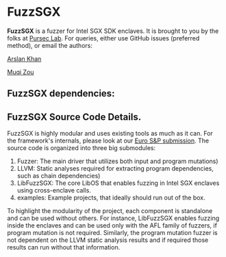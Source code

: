 # FuzzSGX
**FuzzSGX** is a fuzzer for Intel SGX SDK enclaves. It is brought to you by the folks at [Pursec Lab](https://pursec.cs.purdue.edu/). For queries, either use GitHub issues (preferred method), or email the authors: 

[Arslan Khan](mailto:khan253@purdue.edu?subject=[GitHub]%20Source%20Han%20Sans)

[Muqi Zou](mailto:zou116@purdue.edu?subject=[GitHub]%20Source%20Han%20Sans)


## FuzzSGX dependencies:

## FuzzSGX Source Code Details.
FuzzSGX is highly modular and uses existing tools as much as it can. For the framework's internals, please look at our [Euro S&P submission](https://ieeexplore.ieee.org/document/10190488). The source code is organized into three big submodules:

1. Fuzzer: The main driver that utilizes both input and program mutations)
2. LLVM: Static analyses required for extracting program dependencies, such as chain dependencies)
3. LibFuzzSGX: The core LibOS that enables fuzzing in Intel SGX enclaves using cross-enclave calls.
4. examples: Example projects, that ideally should run out of the box. 

To highlight the modularity of the project, each component is standalone and can be used without others. For instance, LibFuzzSGX enables fuzzing inside the enclaves and can be used only with the AFL family of fuzzers, if program mutation is not required. Similarly, the program mutation fuzzer is not dependent on the LLVM static analysis results and if required those results can run without that information. 
